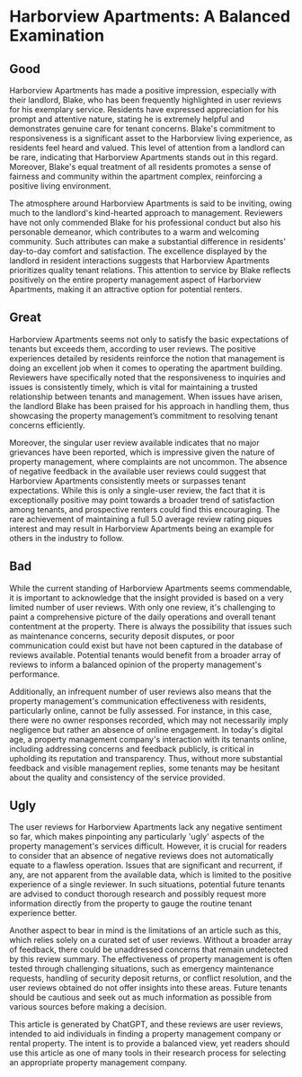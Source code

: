 # Harborview Apartments: A Balanced Examination

## Good

Harborview Apartments has made a positive impression, especially with their landlord, Blake, who has been frequently highlighted in user reviews for his exemplary service. Residents have expressed appreciation for his prompt and attentive nature, stating he is extremely helpful and demonstrates genuine care for tenant concerns. Blake's commitment to responsiveness is a significant asset to the Harborview living experience, as residents feel heard and valued. This level of attention from a landlord can be rare, indicating that Harborview Apartments stands out in this regard. Moreover, Blake's equal treatment of all residents promotes a sense of fairness and community within the apartment complex, reinforcing a positive living environment.

The atmosphere around Harborview Apartments is said to be inviting, owing much to the landlord's kind-hearted approach to management. Reviewers have not only commended Blake for his professional conduct but also his personable demeanor, which contributes to a warm and welcoming community. Such attributes can make a substantial difference in residents' day-to-day comfort and satisfaction. The excellence displayed by the landlord in resident interactions suggests that Harborview Apartments prioritizes quality tenant relations. This attention to service by Blake reflects positively on the entire property management aspect of Harborview Apartments, making it an attractive option for potential renters.

## Great

Harborview Apartments seems not only to satisfy the basic expectations of tenants but exceeds them, according to user reviews. The positive experiences detailed by residents reinforce the notion that management is doing an excellent job when it comes to operating the apartment building. Reviewers have specifically noted that the responsiveness to inquiries and issues is consistently timely, which is vital for maintaining a trusted relationship between tenants and management. When issues have arisen, the landlord Blake has been praised for his approach in handling them, thus showcasing the property management’s commitment to resolving tenant concerns efficiently.

Moreover, the singular user review available indicates that no major grievances have been reported, which is impressive given the nature of property management, where complaints are not uncommon. The absence of negative feedback in the available user reviews could suggest that Harborview Apartments consistently meets or surpasses tenant expectations. While this is only a single-user review, the fact that it is exceptionally positive may point towards a broader trend of satisfaction among tenants, and prospective renters could find this encouraging. The rare achievement of maintaining a full 5.0 average review rating piques interest and may result in Harborview Apartments being an example for others in the industry to follow.

## Bad

While the current standing of Harborview Apartments seems commendable, it is important to acknowledge that the insight provided is based on a very limited number of user reviews. With only one review, it's challenging to paint a comprehensive picture of the daily operations and overall tenant contentment at the property. There is always the possibility that issues such as maintenance concerns, security deposit disputes, or poor communication could exist but have not been captured in the database of reviews available. Potential tenants would benefit from a broader array of reviews to inform a balanced opinion of the property management's performance.

Additionally, an infrequent number of user reviews also means that the property management's communication effectiveness with residents, particularly online, cannot be fully assessed. For instance, in this case, there were no owner responses recorded, which may not necessarily imply negligence but rather an absence of online engagement. In today's digital age, a property management company's interaction with its tenants online, including addressing concerns and feedback publicly, is critical in upholding its reputation and transparency. Thus, without more substantial feedback and visible management replies, some tenants may be hesitant about the quality and consistency of the service provided.

## Ugly

The user reviews for Harborview Apartments lack any negative sentiment so far, which makes pinpointing any particularly 'ugly' aspects of the property management's services difficult. However, it is crucial for readers to consider that an absence of negative reviews does not automatically equate to a flawless operation. Issues that are significant and recurrent, if any, are not apparent from the available data, which is limited to the positive experience of a single reviewer. In such situations, potential future tenants are advised to conduct thorough research and possibly request more information directly from the property to gauge the routine tenant experience better.

Another aspect to bear in mind is the limitations of an article such as this, which relies solely on a curated set of user reviews. Without a broader array of feedback, there could be unaddressed concerns that remain undetected by this review summary. The effectiveness of property management is often tested through challenging situations, such as emergency maintenance requests, handling of security deposit returns, or conflict resolution, and the user reviews obtained do not offer insights into these areas. Future tenants should be cautious and seek out as much information as possible from various sources before making a decision.

This article is generated by ChatGPT, and these reviews are user reviews, intended to aid individuals in finding a property management company or rental property. The intent is to provide a balanced view, yet readers should use this article as one of many tools in their research process for selecting an appropriate property management company.